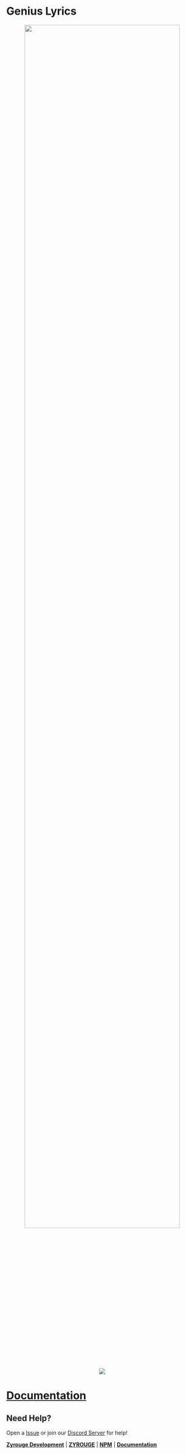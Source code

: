 # Genius Lyrics

<p align="center">
  <img width="90%" src="https://cdn.glitch.com/11b29f21-918a-49bd-83fa-985f9d7e114e%2Fbanner.png?v=1575086917366"><br><br>
  <img src="https://nodei.co/npm/genius-lyrics.png">
</p>

# [Documentation](https:/genius-lyrics.zyrouge.gq)

## Need Help?

Open a [Issue](https://github.com/zyrouge/genius-lyrics/issues) or join our [Discord Server](https://zyrouge.gq/discord) for help!

[**Zyrouge Development**](https://zyrouge.gq/discord) | [**ZYROUGE**](https://zyrouge.gq) | [**NPM**](https://www.npmjs.com/package/genius-lyrics) | [**Documentation**](https:/genius-lyrics.zyrouge.gq)
